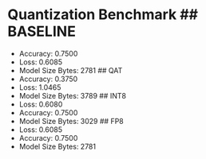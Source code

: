 # Quantization Benchmark ## BASELINE
- Accuracy: 0.7500
- Loss: 0.6085
- Model Size Bytes: 2781 ## QAT
- Accuracy: 0.3750
- Loss: 1.0465
- Model Size Bytes: 3789 ## INT8
- Loss: 0.6080
- Accuracy: 0.7500
- Model Size Bytes: 3029 ## FP8
- Loss: 0.6085
- Accuracy: 0.7500
- Model Size Bytes: 2781

